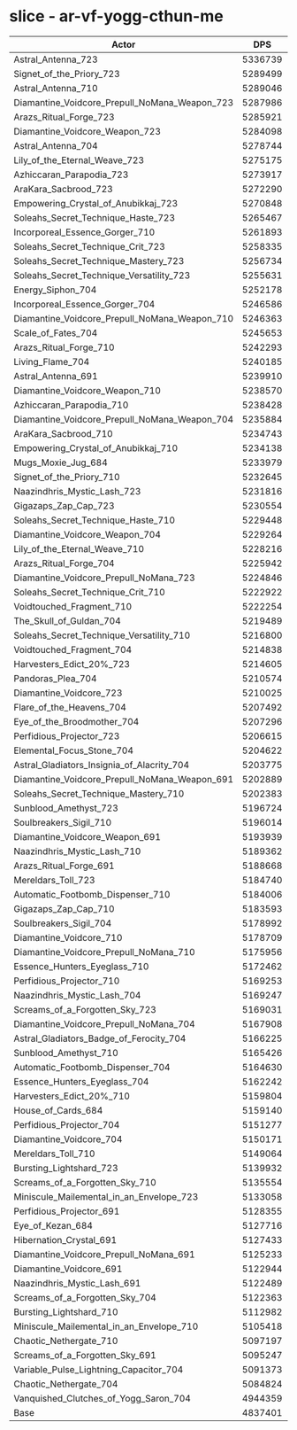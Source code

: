 # slice - ar-vf-yogg-cthun-me
| Actor | DPS | Increase |
|---|:---:|:---:|
|Astral_Antenna_723|5336739|10.32%|
|Signet_of_the_Priory_723|5289499|9.35%|
|Astral_Antenna_710|5289046|9.34%|
|Diamantine_Voidcore_Prepull_NoMana_Weapon_723|5287986|9.31%|
|Arazs_Ritual_Forge_723|5285921|9.27%|
|Diamantine_Voidcore_Weapon_723|5284098|9.23%|
|Astral_Antenna_704|5278744|9.12%|
|Lily_of_the_Eternal_Weave_723|5275175|9.05%|
|Azhiccaran_Parapodia_723|5273917|9.02%|
|AraKara_Sacbrood_723|5272290|8.99%|
|Empowering_Crystal_of_Anubikkaj_723|5270848|8.96%|
|Soleahs_Secret_Technique_Haste_723|5265467|8.85%|
|Incorporeal_Essence_Gorger_710|5261893|8.78%|
|Soleahs_Secret_Technique_Crit_723|5258335|8.70%|
|Soleahs_Secret_Technique_Mastery_723|5256734|8.67%|
|Soleahs_Secret_Technique_Versatility_723|5255631|8.65%|
|Energy_Siphon_704|5252178|8.57%|
|Incorporeal_Essence_Gorger_704|5246586|8.46%|
|Diamantine_Voidcore_Prepull_NoMana_Weapon_710|5246363|8.45%|
|Scale_of_Fates_704|5245653|8.44%|
|Arazs_Ritual_Forge_710|5242293|8.37%|
|Living_Flame_704|5240185|8.33%|
|Astral_Antenna_691|5239910|8.32%|
|Diamantine_Voidcore_Weapon_710|5238570|8.29%|
|Azhiccaran_Parapodia_710|5238428|8.29%|
|Diamantine_Voidcore_Prepull_NoMana_Weapon_704|5235884|8.24%|
|AraKara_Sacbrood_710|5234743|8.21%|
|Empowering_Crystal_of_Anubikkaj_710|5234138|8.20%|
|Mugs_Moxie_Jug_684|5233979|8.20%|
|Signet_of_the_Priory_710|5232645|8.17%|
|Naazindhris_Mystic_Lash_723|5231816|8.15%|
|Gigazaps_Zap_Cap_723|5230554|8.13%|
|Soleahs_Secret_Technique_Haste_710|5229448|8.10%|
|Diamantine_Voidcore_Weapon_704|5229264|8.10%|
|Lily_of_the_Eternal_Weave_710|5228216|8.08%|
|Arazs_Ritual_Forge_704|5225942|8.03%|
|Diamantine_Voidcore_Prepull_NoMana_723|5224846|8.01%|
|Soleahs_Secret_Technique_Crit_710|5222922|7.97%|
|Voidtouched_Fragment_710|5222254|7.96%|
|The_Skull_of_Guldan_704|5219489|7.90%|
|Soleahs_Secret_Technique_Versatility_710|5216800|7.84%|
|Voidtouched_Fragment_704|5214838|7.80%|
|Harvesters_Edict_20%_723|5214605|7.80%|
|Pandoras_Plea_704|5210574|7.71%|
|Diamantine_Voidcore_723|5210025|7.70%|
|Flare_of_the_Heavens_704|5207492|7.65%|
|Eye_of_the_Broodmother_704|5207296|7.65%|
|Perfidious_Projector_723|5206615|7.63%|
|Elemental_Focus_Stone_704|5204622|7.59%|
|Astral_Gladiators_Insignia_of_Alacrity_704|5203775|7.57%|
|Diamantine_Voidcore_Prepull_NoMana_Weapon_691|5202889|7.56%|
|Soleahs_Secret_Technique_Mastery_710|5202383|7.55%|
|Sunblood_Amethyst_723|5196724|7.43%|
|Soulbreakers_Sigil_710|5196014|7.41%|
|Diamantine_Voidcore_Weapon_691|5193939|7.37%|
|Naazindhris_Mystic_Lash_710|5189362|7.28%|
|Arazs_Ritual_Forge_691|5188668|7.26%|
|Mereldars_Toll_723|5184740|7.18%|
|Automatic_Footbomb_Dispenser_710|5184006|7.17%|
|Gigazaps_Zap_Cap_710|5183593|7.16%|
|Soulbreakers_Sigil_704|5178992|7.06%|
|Diamantine_Voidcore_710|5178709|7.06%|
|Diamantine_Voidcore_Prepull_NoMana_710|5175956|7.00%|
|Essence_Hunters_Eyeglass_710|5172462|6.93%|
|Perfidious_Projector_710|5169253|6.86%|
|Naazindhris_Mystic_Lash_704|5169247|6.86%|
|Screams_of_a_Forgotten_Sky_723|5169031|6.86%|
|Diamantine_Voidcore_Prepull_NoMana_704|5167908|6.83%|
|Astral_Gladiators_Badge_of_Ferocity_704|5166225|6.80%|
|Sunblood_Amethyst_710|5165426|6.78%|
|Automatic_Footbomb_Dispenser_704|5164630|6.76%|
|Essence_Hunters_Eyeglass_704|5162242|6.72%|
|Harvesters_Edict_20%_710|5159804|6.66%|
|House_of_Cards_684|5159140|6.65%|
|Perfidious_Projector_704|5151277|6.49%|
|Diamantine_Voidcore_704|5150171|6.47%|
|Mereldars_Toll_710|5149064|6.44%|
|Bursting_Lightshard_723|5139932|6.25%|
|Screams_of_a_Forgotten_Sky_710|5135554|6.16%|
|Miniscule_Mailemental_in_an_Envelope_723|5133058|6.11%|
|Perfidious_Projector_691|5128355|6.01%|
|Eye_of_Kezan_684|5127716|6.00%|
|Hibernation_Crystal_691|5127433|6.00%|
|Diamantine_Voidcore_Prepull_NoMana_691|5125233|5.95%|
|Diamantine_Voidcore_691|5122944|5.90%|
|Naazindhris_Mystic_Lash_691|5122489|5.89%|
|Screams_of_a_Forgotten_Sky_704|5122363|5.89%|
|Bursting_Lightshard_710|5112982|5.70%|
|Miniscule_Mailemental_in_an_Envelope_710|5105418|5.54%|
|Chaotic_Nethergate_710|5097197|5.37%|
|Screams_of_a_Forgotten_Sky_691|5095247|5.33%|
|Variable_Pulse_Lightning_Capacitor_704|5091373|5.25%|
|Chaotic_Nethergate_704|5084824|5.11%|
|Vanquished_Clutches_of_Yogg_Saron_704|4944359|2.21%|
|Base|4837401|0.00%|
